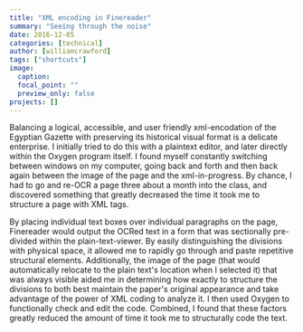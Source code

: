 ```yaml
---
title: "XML encoding in Finereader"
summary: "Seeing through the noise"
date: 2016-12-05
categories: [technical]
author: [williamcrawford]
tags: ["shortcuts"]
image:
  caption:
  focal_point: ""
  preview_only: false
projects: []
---
```

Balancing a logical, accessible, and user friendly xml-encodation of the Egyptian Gazette with preserving its historical visual format is a delicate enterprise. I initially tried to do this with a plaintext editor, and later directly within the Oxygen program itself. I found myself constantly switching between windows on my computer, going back and forth and then back again between the image of the page and the xml-in-progress. By chance, I had to go and re-OCR a page three about a month into the class, and discovered something that greatly decreased the time it took me to structure a page with XML tags.

By placing individual text boxes over individual paragraphs on the page, Finereader would output the OCRed text in a form that was sectionally pre-divided within the plain-text-viewer. By easily distinguishing the divisions with physical space, it allowed me to rapidly go through and paste repetitive structural elements. Additionally, the image of the page (that would automatically relocate to the plain text's location when I selected it) that was always visible aided me in determining how exactly to structure the divisions to both best maintain the paper's original appearance and take advantage of the power of XML coding to analyze it. I then used Oxygen to functionally check and edit the code. Combined, I found that these factors greatly reduced the amount of time it took me to structurally code the text.
